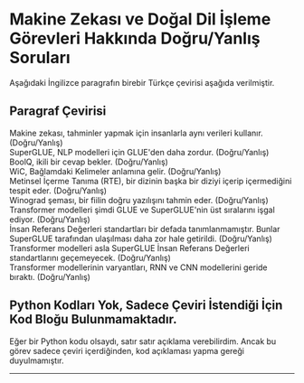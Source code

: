 # Makine Zekası ve Doğal Dil İşleme Görevleri Hakkında Doğru/Yanlış Soruları

Aşağıdaki İngilizce paragrafın birebir Türkçe çevirisi aşağıda verilmiştir.

## Paragraf Çevirisi

Makine zekası, tahminler yapmak için insanlarla aynı verileri kullanır. (Doğru/Yanlış)  
SuperGLUE, NLP modelleri için GLUE'den daha zordur. (Doğru/Yanlış)  
BoolQ, ikili bir cevap bekler. (Doğru/Yanlış)  
WiC, Bağlamdaki Kelimeler anlamına gelir. (Doğru/Yanlış)  
Metinsel İçerme Tanıma (RTE), bir dizinin başka bir diziyi içerip içermediğini tespit eder. (Doğru/Yanlış)  
Winograd şeması, bir fiilin doğru yazılışını tahmin eder. (Doğru/Yanlış)  
Transformer modelleri şimdi GLUE ve SuperGLUE'nin üst sıralarını işgal ediyor. (Doğru/Yanlış)  
İnsan Referans Değerleri standartları bir defada tanımlanmamıştır. Bunlar SuperGLUE tarafından ulaşılması daha zor hale getirildi. (Doğru/Yanlış)  
Transformer modelleri asla SuperGLUE İnsan Referans Değerleri standartlarını geçemeyecek. (Doğru/Yanlış)  
Transformer modellerinin varyantları, RNN ve CNN modellerini geride bıraktı. (Doğru/Yanlış)

## Python Kodları Yok, Sadece Çeviri İstendiği İçin Kod Bloğu Bulunmamaktadır.

Eğer bir Python kodu olsaydı, satır satır açıklama verebilirdim. Ancak bu görev sadece çeviri içerdiğinden, kod açıklaması yapma gereği duyulmamıştır.

---

